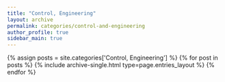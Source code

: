 ```yaml
---
title: "Control, Engineering"
layout: archive
permalink: categories/control-and-engineering
author_profile: true
sidebar_main: true
---
```



{% assign posts = site.categories['Control, Engineering'] %}
{% for post in posts %} {% include archive-single.html type=page.entries_layout %} {% endfor %}